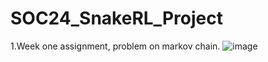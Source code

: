 # SOC24_SnakeRL_Project
1.Week one assignment, problem on markov chain.
![image](https://github.com/paras-banshkar/SOC24_Snake_RL_Project/assets/153348292/f6d62aa6-b631-4b95-b741-eaf9ead3d266)
